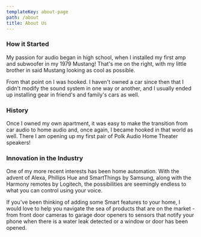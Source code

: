 ```yaml
---
templateKey: about-page
path: /about
title: About Us
---
```

### How it Started

My passion for audio began in high school, when I installed my first amp and subwoofer in my 1979 Mustang! That's me on the right, with my little brother in said Mustang looking as cool as possible.

From that point on I was hooked. I haven't owned a car since then that I didn't modify the sound system in one way or another, and I usually ended up installing gear in friend's and family's cars as well.​

### History

Once I owned my own apartment, it was easy to make the transition from car audio to home audio and, once again, I became hooked in that world as well. There I am opening up my first pair of Polk Audio Home Theater speakers!

### Innovation in the Industry

One of my more recent interests has been home automation. With the advent of Alexa, Phillips Hue and SmartThings by Samsung, along with the Harmony remotes by Logitech, the possibilities are seemingly endless to what you can control using your voice.



If you've been thinking of adding some Smart features to your home, I would love to help you navigate the sea of products that are on the market - from front door cameras to garage door openers to sensors that notify your phone when there is a water leak detected or a window or door has been opened.
